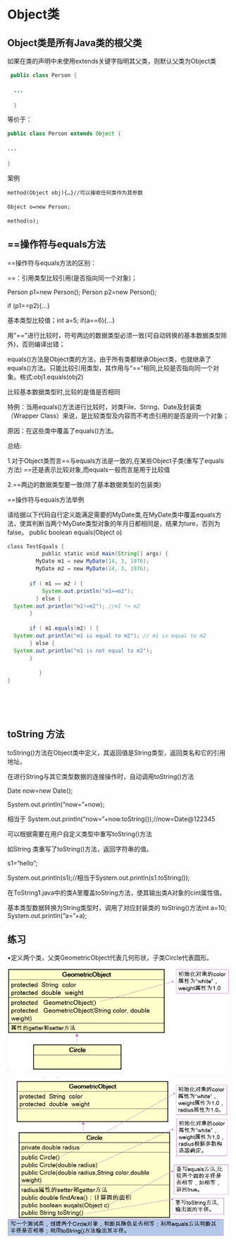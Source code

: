 # Object类

## Object类是所有Java类的根父类

如果在类的声明中未使用extends关键字指明其父类，则默认父类为Object类 

```java
 public class Person {

  ...

  }
```

等价于：

```java
public class Person extends Object {

...

} 
```

  

案例

```
method(Object obj){…}//可以接收任何类作为其参数

Object o=new Person;  

method(o);
```

 

 

## ==操作符与equals方法

 

==操作符与equals方法的区别：

 

==：引用类型比较引用(是否指向同一个对象)；

Person p1=new Person(); Person p2=new Person();

if (p1==p2){…}

基本类型比较值；int a=5; if(a==6){…}

用"=="进行比较时，符号两边的数据类型必须一致(可自动转换的基本数据类型除外)，否则编译出错；

equals()方法是Object类的方法，由于所有类都继承Object类，也就继承了equals()方法。只能比较引用类型，其作用与“==”相同,比较是否指向同一个对象。格式:obj1.equals(obj2)

比较基本数据类型时,比较的是值是否相同

特例：当用equals()方法进行比较时，对类File、String、Date及封装类（Wrapper Class）来说，是比较类型及内容而不考虑引用的是否是同一个对象；

原因：在这些类中覆盖了equals()方法。

 

总结:

1.对于Object类而言==与equals方法是一致的,在某些Object子类(重写了equals方法) ==还是表示比较对象,而equals一般而言是用于比较值

2.==两边的数据类型要一致(除了基本数据类型的包装类)

 

 

 

 

==操作符与equals方法举例 

请给据以下代码自行定义能满足需要的MyDate类,在MyDate类中覆盖equals方法，使其判断当两个MyDate类型对象的年月日都相同是，结果为ture，否则为false。 public boolean equals(Object o)

```Java
class TestEquals {  
           public static void main(String[] args) {
         MyDate m1 = new MyDate(14, 3, 1976);
         MyDate m2 = new MyDate(14, 3, 1976);

       if ( m1 == m2 ) {
           System.out.println("m1==m2"); 
         } else {
  System.out.println("m1!=m2"); //m1 != m2
       }

       if ( m1.equals(m2) ) {
  System.out.println("m1 is equal to m2"); // m1 is equal to m2
       } else {
  System.out.println("m1 is not equal to m2");
       } 

          }
}

 

 
```

## toString 方法

 

toString()方法在Object类中定义，其返回值是String类型，返回类名和它的引用地址。

在进行String与其它类型数据的连接操作时，自动调用toString()方法

Date now=new Date();

System.out.println(“now=”+now); 

相当于 System.out.println(“now=”+now.toString());//now=Date@122345

可以根据需要在用户自定义类型中重写toString()方法

如String 类重写了toString()方法，返回字符串的值。

s1=“hello”;

System.out.println(s1);//相当于System.out.println(s1.toString());

在ToString1.java中的类A里覆盖toString方法，使其输出类A对象的cint属性值。

基本类型数据转换为String类型时，调用了对应封装类的 toString()方法int a=10; System.out.println(“a=”+a);

## 练习

•定义两个类，父类GeometricObject代表几何形状，子类Circle代表圆形。

![file://C:\Users\ADMINI~1\AppData\Local\Temp\ct_tmp/1.png](assets/clip_image001-1550651335983.png)

![file://C:\Users\ADMINI~1\AppData\Local\Temp\ct_tmp/2.png](assets/clip_image001-1550651346029.png)

